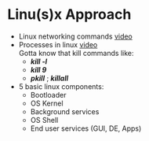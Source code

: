 # Linu(s)x Approach
* Linux networking commands [video](https://geekflare.com/linux-networking-commands/)
* Processes in linux [video](https://www.tecmint.com/linux-process-management/)  
Gotta know that kill commands like:
    * ***kill -l*** 
    * ***kill 9***
    * ***pkill*** ; ***killall***
* 5 basic linux components:  
  * Bootloader
  * OS Kernel
  * Background services
  * OS Shell
  * End user services (GUI, DE, Apps)



